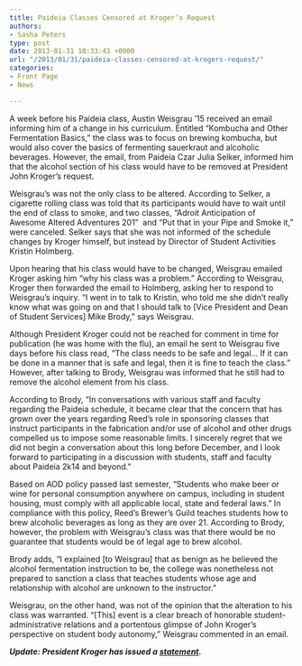 ```yaml
---
title: Paideia Classes Censored at Kroger’s Request
authors:
- Sasha Peters
type: post
date: 2013-01-31 10:33:43 +0000
url: "/2013/01/31/paideia-classes-censored-at-krogers-request/"
categories:
- Front Page
- News

---
```

A week before his Paideia class, Austin Weisgrau &#8217;15 received an email informing him of a change in his curriculum. Entitled &#8220;Kombucha and Other Fermentation Basics,&#8221; the class was to focus on brewing kombucha, but would also cover the basics of fermenting sauerkraut and alcoholic beverages. However, the email, from Paideia Czar Julia Selker, informed him that the alcohol section of his class would have to be removed at President John Kroger&#8217;s request.

Weisgrau&#8217;s was not the only class to be altered. According to Selker, a cigarette rolling class was told that its participants would have to wait until the end of class to smoke, and two classes, &#8220;Adroit Anticipation of Awesome Altered Adventures 201&#8221;  and &#8220;Put that in your Pipe and Smoke it,&#8221; were canceled. Selker says that she was not informed of the schedule changes by Kroger himself, but instead by Director of Student Activities Kristin Holmberg.

Upon hearing that his class would have to be changed, Weisgrau emailed Kroger asking him &#8220;why his class was a problem.&#8221; According to Weisgrau, Kroger then forwarded the email to Holmberg, asking her to respond to Weisgrau&#8217;s inquiry. &#8220;I went in to talk to Kristin, who told me she didn&#8217;t really know what was going on and that I should talk to [Vice President and Dean of Student Services] Mike Brody,&#8221; says Weisgrau.

Although President Kroger could not be reached for comment in time for publication (he was home with the flu), an email he sent to Weisgrau five days before his class read, &#8220;The class needs to be safe and legal&#8230; If it can be done in a manner that is safe and legal, then it is fine to teach the class.&#8221; However, after talking to Brody, Weisgrau was informed that he still had to remove the alcohol element from his class.

According to Brody, &#8220;In conversations with various staff and faculty regarding the Paideia schedule, it became clear that the concern that has grown over the years regarding Reed&#8217;s role in sponsoring classes that instruct participants in the fabrication and/or use of alcohol and other drugs compelled us to impose some reasonable limits. I sincerely regret that we did not begin a conversation about this long before December, and I look forward to participating in a discussion with students, staff and faculty about Paideia 2k14 and beyond.&#8221;

Based on AOD policy passed last semester, &#8220;Students who make beer or wine for personal consumption anywhere on campus, including in student housing, must comply with all applicable local, state and federal laws.&#8221; In compliance with this policy, Reed&#8217;s Brewer&#8217;s Guild teaches students how to brew alcoholic beverages as long as they are over 21. According to Brody, however, the problem with Weisgrau&#8217;s class was that there would be no guarantee that students would be of legal age to brew alcohol.

Brody adds, &#8220;I explained [to Weisgrau] that as benign as he believed the alcohol fermentation instruction to be, the college was nonetheless not prepared to sanction a class that teaches students whose age and relationship with alcohol are unknown to the instructor.&#8221;

Weisgrau, on the other hand, was not of the opinion that the alteration to his class was warranted. &#8220;[This] event is a clear breach of honorable student-administrative relations and a portentous glimpse of John Kroger&#8217;s perspective on student body autonomy,&#8221; Weisgrau commented in an email.

_**Update: President Kroger has issued a [statement][1].**_

 [1]: http://www.reedquest.org/2013/02/president-krogers-statement/ "President Kroger’s Statement"